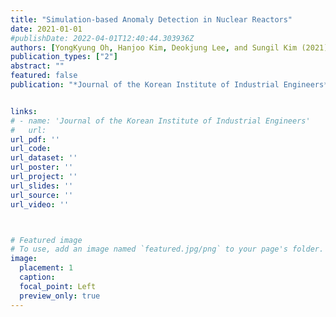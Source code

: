 ```yaml
---
title: "Simulation-based Anomaly Detection in Nuclear Reactors"
date: 2021-01-01
#publishDate: 2022-04-01T12:40:44.303936Z
authors: [YongKyung Oh, Hanjoo Kim, Deokjung Lee, and Sungil Kim (2021), Journal of the Korean Institute of Industrial Engineers]
publication_types: ["2"]
abstract: ""
featured: false
publication: "*Journal of the Korean Institute of Industrial Engineers*"


links: 
# - name: 'Journal of the Korean Institute of Industrial Engineers'
#   url: 
url_pdf: ''
url_code: 
url_dataset: ''
url_poster: ''
url_project: ''
url_slides: ''
url_source: ''
url_video: ''



# Featured image
# To use, add an image named `featured.jpg/png` to your page's folder. 
image:
  placement: 1
  caption: 
  focal_point: Left
  preview_only: true
---
```





